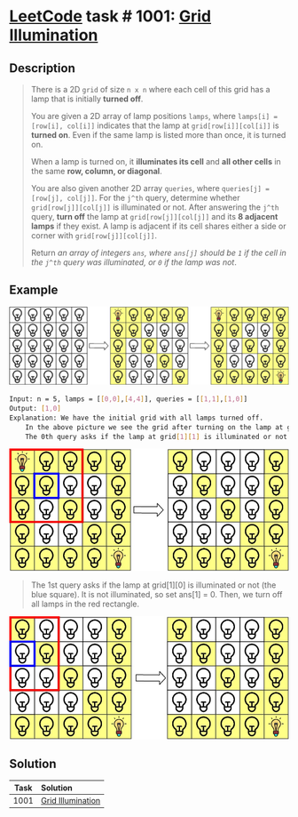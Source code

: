 # [LeetCode][leetcode] task # 1001: [Grid Illumination][task]

Description
-----------

> There is a 2D `grid` of size `n x n` where each cell of this grid has a lamp that is initially **turned off**.
> 
> You are given a 2D array of lamp positions `lamps`, where `lamps[i] = [row[i], col[i]]` indicates
> that the lamp at `grid[row[i]][col[i]]` is **turned on**. Even if the same lamp is listed more than once, it is turned on.
> 
> When a lamp is turned on, it **illuminates its cell** and **all other cells** in the same **row, column, or diagonal**.
> 
> You are also given another 2D array `queries`, where `queries[j] = [row[j], col[j]]`.
> For the `j^th` query, determine whether `grid[row[j]][col[j]]` is illuminated or not.
> After answering the `j^th` query, **turn off** the lamp at `grid[row[j]][col[j]]` and its **8 adjacent lamps** if they exist.
> A lamp is adjacent if its cell shares either a side or corner with `grid[row[j]][col[j]]`.
> 
> Return _an array of integers `ans`, where `ans[j]` should be `1` if the cell in the `j^th` query was illuminated,
> or `0` if the lamp was not_.

Example
-------

![grid.png](image/grid.png)

```sh
Input: n = 5, lamps = [[0,0],[4,4]], queries = [[1,1],[1,0]]
Output: [1,0]
Explanation: We have the initial grid with all lamps turned off.
    In the above picture we see the grid after turning on the lamp at grid[0][0] then turning on the lamp at grid[4][4].
    The 0th query asks if the lamp at grid[1][1] is illuminated or not (the blue square). It is illuminated, so set ans[0] = 1. Then, we turn off all lamps in the red square.
```
![grid1.png](image/grid1.png)

> The 1st query asks if the lamp at grid[1][0] is illuminated or not (the blue square).
> It is not illuminated, so set ans[1] = 0. Then, we turn off all lamps in the red rectangle.

![grid2.png](image/grid2.png)

Solution
--------

| Task | Solution                      |
|:----:|:------------------------------|
| 1001 | [Grid Illumination][solution] |


[leetcode]: <http://leetcode.com/>
[task]: <https://leetcode.com/problems/grid-illumination/>
[solution]: <https://github.com/wellaxis/praxis-leetcode/blob/main/src/main/java/com/witalis/praxis/leetcode/task/h11/p1001/option/Practice.java>
